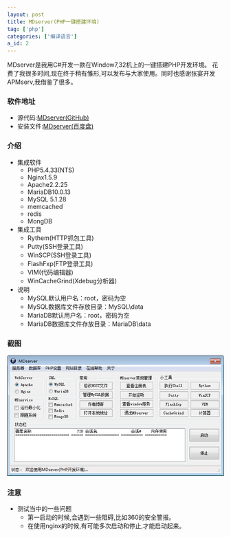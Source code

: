 ```yaml
---
layout: post
title: MDserver(PHP一键搭建环境)
tag: ['php']
categories: ['编译语言']
a_id: 2
---
```


MDserver是我用C#开发一款在Window7,32机上的一键搭建PHP开发环境。
花费了我很多时间,现在终于稍有雏形,可以发布与大家使用。同时也感谢张宴开发APMserv,我借鉴了很多。

### 软件地址
- 源代码:[MDserver(GitHub)](https://github.com/midoks/MDserver)
- 安装文件:[MDserver(百度盘)](http://pan.baidu.com/s/1o6qN4Ga)

### 介绍
- 集成软件
	* PHP5.4.33(NTS)
	* Nginx1.5.9
	* Apache2.2.25
	* MariaDB10.0.13
	* MySQL 5.1.28
	* memcached
	* redis
	* MongDB
- 集成工具
	* Rythem(HTTP抓包工具)
	* Putty(SSH登录工具)
	* WinSCP(SSH登录工具)
	* FlashFxp(FTP登录工具)
	* VIM(代码编辑器)
	* WinCacheGrind(Xdebug分析器)
- 说明
	* MySQL默认用户名：root，密码为空
	* MySQL数据库文件存放目录：MySQL\data
	* MariaDB默认用户名：root，密码为空
	* MariaDB数据库文件存放目录：MariaDB\data

### 截图
[![mdserver](/resources/project/mdserver/m.png)]()

### 注意
- 测试当中的一些问题
    * 第一启动的时候,会遇到一些阻碍,比如360的安全警报。
    * 在使用nginx的时候,有可能多次启动和停止,才能启动起来。
